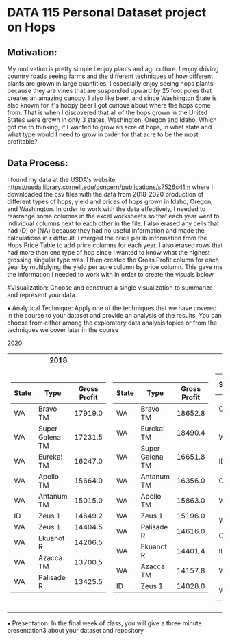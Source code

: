 # DATA 115 Personal Dataset project on Hops


## Motivation: 
   My motivation is pretty simple I enjoy plants and agriculture. I enjoy driving country roads seeing farms and the different techniques of how different plants are grown in large quantities. I especially enjoy seeing hops plants because they are vines that are suspended upward by 25 foot poles that creates an amazing canopy. I also like beer, and since Washington State is also known for it's hoppy beer I got curious about where the hops come from. That is when I discovered that all of the hops grown in the United States were grown in only 3 states, Washington, Oregon and Idaho. Which got me to thinking, if I wanted to grow an acre of hops, in what state and what type would I need to grow in order for that acre to be the most profitable? 

## Data Process: 
   I found my data at the USDA's website https://usda.library.cornell.edu/concern/publications/s7526c41m where I downloaded the csv files with the data from 2018-2020 production of different types of hops, yield and prices of hops grown in Idaho, Oregon, and Washington. 
   In order to work with the data effectively, I needed to rearrange some columns in the excel worksheets so that each year went to individual columns next to each other in the file. I also erased any cells that had (D) or (NA) because they had no useful information and made the calculations in r difficult. I merged the price per lb information from the Hops Price Table to add price columns for each year. I also erased rows that had more then one type of hop since I wanted to know what the highest grossing singular type was. I then created the Gross Profit column for each year by multiplying the yield per acre column by price column. This gave me the information I needed to work with in order to create the visuals below. 


#Visualization: 
Choose and construct a single visualization to summarize and represent your data.








• Analytical Technique: Apply one of the techniques that we have covered in the course to your
dataset and provide an analysis of the results. You can choose from either among the exploratory data
analysis topics or from the techniques we cover later in the course


<table>
<tr><th>2018 <th><th> 2019 <th><tr> 2020 </th></tr>
<tr><td>

| State | Type | Gross Profit|
| --- | --- | --- |
|WA|	Bravo TM |	17919.0	|	
|WA	|Super Galena TM	| 17231.5	|	
|WA| Eureka! TM	| 16247.0		|
|WA	| Apollo TM	|15664.0		|
|WA|	Ahtanum TM|15015.0|		
|ID	|Zeus 1 |	14649.2		|
|WA	|Zeus 1|14404.5	|	
|WA	|Ekuanot R	|14206.5	|	
|WA|	Azacca TM|	13700.5	|	
|WA	|Palisade R	| 13425.5	|


</td><td>

| State | Type | Gross Profit|
| --- | --- | --- |
|WA|	Bravo TM	|18652.8		|
|WA|	Eureka! TM|	18490.4		|
|WA|	Super Galena TM	|16651.8	|	
|WA|	Ahtanum TM|16356.0|		
|WA|	Apollo TM	|15863.0	|	
|WA|	Zeus 1	|15196.0		|
|WA|	Palisade R|	14616.0	|	
|WA|	Ekuanot R	|14401.4	|	
|WA|	Azacca TM	|14157.8	|	
|ID|	Zeus 1	|14028.0	|

</td><td>

| State | Type | Gross Profit|
| --- | --- | --- |
|OR|	Super Galena TM|	16806.0	|	
|WA|Super Galena TM	|15816.0|		
|ID|	Idaho 7 TM	|14163.6	|	
|OR	|Amarillo R	|14160.0	|	
|WA|	Eureka! TM|	13992.0		|
|WA|	Bravo TM|	13848.0		|
|OR	|Liberty|	13734.0		|
|ID	|Mosaic R|	13543.0|		
|WA	|Apollo TM	|13488.0	|	
|WA	|Ekuanot R	|12948.0	|

<tr><td></table>

• Presentation: In the final week of class, you will give a three minute presentation3 about your
dataset and repository



